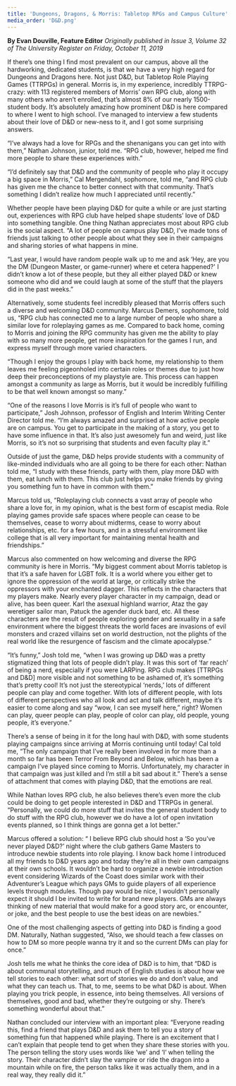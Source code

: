 ```yaml
---
title: 'Dungeons, Dragons, & Morris: Tabletop RPGs and Campus Culture'
media_order: 'D&D.png'
---
```


**By Evan Douville, Feature Editor** _Originally published in Issue 3, Volume 32 of The University Register on Friday, October 11, 2019_

If there’s one thing I find most prevalent on our campus, above all the hardworking, dedicated students, is that we have a very high regard for Dungeons and Dragons here. Not just D&D, but Tabletop Role Playing Games (TTRPGs) in general. Morris is, in my experience, incredibly TTRPG-crazy: with 113 registered members of Morris’ own RPG club, along with many others who aren’t enrolled, that’s almost 8% of our nearly 1500-student body. It’s absolutely amazing how prominent D&D is here compared to where I went to high school. I’ve managed to interview a few students about their love of D&D or new-ness to it, and I got some surprising answers.

“I’ve always had a love for RPGs and the shenanigans you can get into with them,” Nathan Johnson, junior, told me. “RPG club, however, helped me find more people to share these experiences with.”

“I’d definitely say that D&D and the community of people who play it occupy a big space in Morris,” Cal Mergendahl, sophomore, told me, “and RPG club has given me the chance to better connect with that community. That’s something I didn’t realize how much I appreciated until recently.”

Whether people have been playing D&D for quite a while or are just starting out, experiences with RPG club have helped shape students’ love of D&D into something tangible. One thing Nathan appreciates most about RPG club is the social aspect. “A lot of people on campus play D&D, I’ve made tons of friends just talking to other people about what they see in their campaigns and sharing stories of what happens in mine. 

“Last year, I would have random people walk up to me and ask ‘Hey, are you the DM (Dungeon Master, or game-runner) where et cetera happened?' I didn’t know a lot of these people, but they all either played D&D or knew someone who did and we could laugh at some of the stuff that the players did in the past weeks.”

Alternatively, some students feel incredibly pleased that Morris offers such a diverse and welcoming D&D community. Marcus Demers, sophomore, told us, “RPG club has connected me to a large number of people who share a similar love for roleplaying games as me. Compared to back home, coming to Morris and joining the RPG community has given me the ability to play with so many more people, get more inspiration for the games I run, and express myself through more varied characters.

“Though I enjoy the groups I play with back home, my relationship to them leaves me feeling pigeonholed into certain roles or themes due to just how deep their preconceptions of my playstyle are. This process can happen amongst a community as large as Morris, but it would be incredibly fulfilling to be that well known amongst so many.”

“One of the reasons I love Morris is it’s full of people who want to participate,” Josh Johnson, professor of English and Interim Writing Center Director told me. “I’m always amazed and surprised at how active people are on campus. You get to participate in the making of a story, you get to have some influence in that. It’s also just awesomely fun and weird, just like Morris, so it’s not so surprising that students and even faculty play it.”

Outside of just the game, D&D helps provide students with a community of like-minded individuals who are all going to be there for each other: Nathan told me, “I study with these friends, party with them, play more D&D with them, eat lunch with them. This club just helps you make friends by giving you something fun to have in common with them.”

Marcus told us, “Roleplaying club connects a vast array of people who share a love for, in my opinion, what is the best form of escapist media. Role playing games provide safe spaces where people can cease to be themselves, cease to worry about midterms, cease to worry about relationships, etc. for a few hours, and in a stressful environment like college that is all very important for maintaining mental health and friendships.”

Marcus also commented on how welcoming and diverse the RPG community is here in Morris. “My biggest comment about Morris tabletop is that it’s a safe haven for LGBT folk. It is a world where you either get to ignore the oppression of the world at large, or critically strike the oppressors with your enchanted dagger. This reflects in the characters that my players make. Nearly every player character in my campaign, dead or alive, has been queer. Karl the asexual highland warrior, Ataz the gay weretiger sailor man, Patuck the agender duck bard, etc. All these characters are the result of people exploring gender and sexuality in a safe environment where the biggest threats the world faces are invasions of evil monsters and crazed villains set on world destruction, not the plights of the real world like the resurgence of fascism and the climate apocalypse.”

“It’s funny,” Josh told me, “when I was growing up D&D was a pretty stigmatized thing that lots of people didn’t play. It was this sort of ‘far reach’ of being a nerd, especially if you were LARPing. RPG club makes [TTRPGs and D&D] more visible and not something to be ashamed of, it’s something that’s pretty cool! It’s not just the stereotypical ‘nerds,’ lots of different people can play and come together. With lots of different people, with lots of different perspectives who all look and act and talk different, maybe it’s easier to come along and say “wow, I can see myself here,” right? Women can play, queer people can play, people of color can play, old people, young people, it’s everyone.”

There’s a sense of being in it for the long haul with D&D, with some students playing campaigns since arriving at Morris continuing until today! Cal told me, “The only campaign that I’ve really been involved in for more than a month so far has been Terror From Beyond and Below, which has been a campaign I’ve played since coming to Morris. Unfortunately, my character in that campaign was just killed and I’m still a bit sad about it.” There’s a sense of attachment that comes with playing D&D, that the emotions are real. 

While Nathan loves RPG club, he also believes there’s even more the club could be doing to get people interested in D&D and TTRPGs in general. “Personally, we could do more stuff that invites the general student body to do stuff with the RPG club, however we do have a lot of open invitation events planned, so I think things are gonna get a lot better.”

Marcus offered a solution: “ I believe RPG club should host a ‘So you’ve never played D&D?’ night where the club gathers Game Masters to introduce newbie students into role playing. I know back home I introduced all my friends to D&D years ago and today they’re all in their own campaigns at their own schools. It wouldn’t be hard to organize a newbie introduction event considering Wizards of the Coast does similar work with their Adventurer’s League which pays GMs to guide players of all experience levels through modules. Though pay would be nice, I wouldn’t personally expect it should I be invited to write for brand new players. GMs are always thinking of new material that would make for a good story arc, or encounter, or joke, and the best people to use the best ideas on are newbies.”

One of the most challenging aspects of getting into D&D is finding a good DM. Naturally, Nathan suggested, “Also, we should teach a few classes on how to DM so more people wanna try it and so the current DMs can play for once.”

Josh tells me what he thinks the core idea of D&D is to him, that “D&D is about communal storytelling, and much of English studies is about how we tell stories to each other: what sort of stories we do and don’t value, and what they can teach us. That, to me, seems to be what D&D is about. When playing you trick people, in essence, into being themselves. All versions of themselves, good and bad, whether they’re outgoing or shy. There’s something wonderful about that.”

Nathan concluded our interview with an important plea: “Everyone reading this, find a friend that plays D&D and ask them to tell you a story of something fun that happened while playing. There is an excitement that I can’t explain that people tend to get when they share these stories with you. The person telling the story uses words like ‘we’ and ‘I’ when telling the story. Their character didn’t slay the vampire or ride the dragon into a mountain while on fire, the person talks like it was actually them, and in a real way, they really did it.”